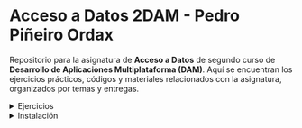 # Acceso a Datos 2DAM - Pedro Piñeiro Ordax

Repositorio para la asignatura de **Acceso a Datos** de segundo curso de **Desarrollo de Aplicaciones Multiplataforma (DAM)**. Aquí se encuentran los ejercicios prácticos, códigos y materiales relacionados con la asignatura, organizados por temas y entregas.

<details>
  <summary>Ejercicios</summary>
<p></p>

  1. **Ejercicio 1: Arquivos**
     - [Ver ejercicio 1](Ejercicios/Ej1AD_arquivos)

  2. **Ejercicio 2: CopyBytesTexto**
     - [Ver ejercicio 2](Ejercicios/Ej2AD_copyBytesTexto)

  3. **Ejercicio 3: CopyBytesImaxe**
     - [Ver ejercicio 3](Ejercicios/Ej3AD_CopyBytesImaxe)

  4. **Ejercicio 4: PrimitiveWriteUTF**
     - [Ver ejercicio 4](Ejercicios/Ej4AD_PrimitiveWriteUtf)

  5. **Ejercicio 5: PrimitiveWriteChars**
     - [Ver ejercicio 5](Ejercicios/Ej5AD_PrimitiveWriteChars)

  6. **Ejercicio 6: PrimitiveUTFChars**
     - [Ver ejercicio 6](Ejercicios/Ej6AD_PrimitiveUTFChars)

  7. **Ejercicio 7: ProductsStream**
     - [Ver ejercicio 7](Ejercicios/Ej7AD_ProductsStream)

  8. **Ejercicio 8: CopyCaracteres**
      - [Ver ejercicio 8](Ejercicios/Ej8AD_CopyCaracteres)

  9. **Ejercicio 9: CopyCaracteres2**
      - [Ver ejercicio 9](Ejercicios/Ej9AD_CopyCaracteres2)

  10. **Ejercicio 10: TextoDelimitado**
      - [Ver ejercicio 10](Ejercicios/Ej10AD_TextoDelimitado)

  11. **Ejercicio 11: Aleatorio**  
      - [Ver ejercicio 11](Ejercicios/Ej11AD_Aleatorio)

   12. **Ejercicio 12: Serializacion1**
         - [Ver ejercicio 12](Ejercicios/Ej12AD_Serializacion1)



</details>

<details>
  <summary>Instalación</summary>
<p></p>

  Para ejecutar los ejercicios en tu entorno local, clona el repositorio:
   ```bash
   git clone https://github.com/PedroPineiro/AccesoDatos_2DAM.git
```
Y abre el proyecto en el IDE de tu preferencia. Cada ejercicio se encuentra en una carpeta independiente, con su propio código y enunciado.
